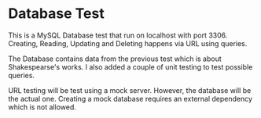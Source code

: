 # Database Test

This is a MySQL Database test that run on localhost with port 3306. Creating, Reading, Updating and Deleting happens via URL using queries.

The Database contains data from the previous test which is about Shakespearse's works. I also added a couple of unit testing to test possible queries.

URL testing will be test using a mock server. However, the database will be the actual one. Creating a mock database requires an external dependency which is not allowed.
